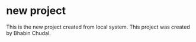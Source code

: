 # new  project
This is the new project created from local system.
This project was created by Bhabin Chudal.